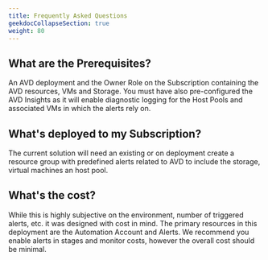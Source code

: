 ```yaml
---
title: Frequently Asked Questions
geekdocCollapseSection: true
weight: 80
---
```


## What are the Prerequisites?  

An AVD deployment and the Owner Role on the Subscription containing the AVD resources, VMs and Storage.  You must have also pre-configured the AVD Insights as it will enable diagnostic logging for the Host Pools and associated VMs in which the alerts rely on.  

## What's deployed to my Subscription?

The current solution will need an existing or on deployment create a resource group with predefined alerts related to AVD to include the storage, virtual machines an host pool.

## What's the cost?

While this is highly subjective on the environment, number of triggered alerts, etc. it was designed with cost in mind. The primary resources in this deployment are the Automation Account and Alerts. We recommend you enable alerts in stages and monitor costs, however the overall cost should be minimal.

